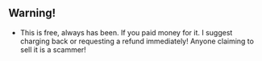 ## Warning!
- This is free, always has been. If you paid money for it. I suggest charging back or requesting a refund immediately! Anyone claiming to sell it is a scammer!
